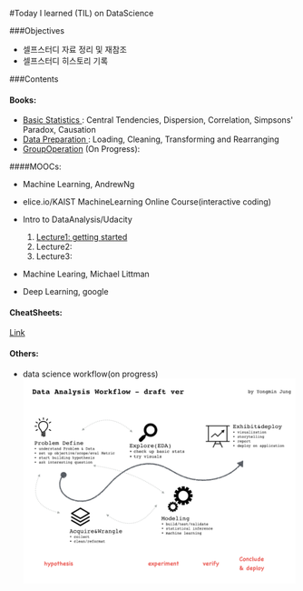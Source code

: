 #Today I learned (TIL) on DataScience 

###Objectives
- 셀프스터디 자료 정리 및 재참조
- 셀프스터디 히스토리 기록

###Contents

#### Books: 
- [Basic Statistics ](http://nbviewer.jupyter.org/github/h3imdallr/TIL-datascience/blob/master/ipynb_gitHub/Basic%20Statistics.ipynb ): Central Tendencies, Dispersion, Correlation, Simpsons' Paradox, Causation
- [Data Preparation ](http://nbviewer.jupyter.org/github/h3imdallr/TIL-datascience/blob/master/ipynb_gitHub/DataPreparation.ipynb): Loading, Cleaning, Transforming and Rearranging 
- [GroupOperation](http://nbviewer.jupyter.org/github/h3imdallr/TIL-datascience/blob/master/ipynb_gitHub/GroupOperation.ipynb) (On Progress):

####MOOCs:
- Machine Learning, AndrewNg
- elice.io/KAIST MachineLearning Online Course(interactive coding)
- Intro to DataAnalysis/Udacity  
    1. [Lecture1: getting started](http://nbviewer.jupyter.org/github/h3imdallr/TIL-datascience/blob/master/ipynb_gitHub/IntroDA_L1.ipynb)  
    2. Lecture2:  
    3. Lecture3:  

- Machine Learing, Michael Littman
- Deep Learning, google

#### CheatSheets:
[Link](https://github.com/h3imdallr/TIL-datascience/tree/master/CheatSheet)

#### Others:
- data science workflow(on progress)
![workflow](images/analysisprocedure-v1.0.png)
